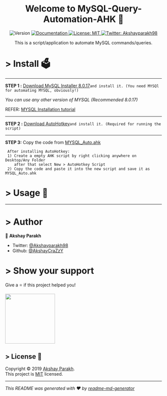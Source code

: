 <h1 align="center">Welcome to MySQL-Query-Automation-AHK 👋</h1>
<p align="center">
  <img alt="Version" src="https://img.shields.io/badge/version-0.1-blue.svg?cacheSeconds=2592000" />
 <a href="https://github.com/AkshayCraZzY/MySQL-Query-Automation-AHK/blob/master/README.md">
    <img alt="Documentation" src="https://img.shields.io/badge/documentation-yes-brightgreen.svg" target="_blank" />
  </a>
  <a href="https://github.com/AkshayCraZzY/MySQL-Query-Automation-AHK/blob/master/LICENSE">
    <img alt="License: MIT" src="https://img.shields.io/badge/License-MIT-yellow.svg" target="_blank" />
  </a>
  <a href="https://twitter.com/Akshayparakh98">
    <img alt="Twitter: Akshayparakh98" src="https://img.shields.io/twitter/follow/Akshayparakh98.svg?style=social" target="_blank" />
  </a>
</p>

 <p align="center">
  This is a script/application to automate MySQL commands/queries.
 </p>

# > Install 🗳
----------------------------------

**STEP 1 :**
  [Download MySQL Installer 8.0.17](https://dev.mysql.com/get/Downloads/MySQLInstaller/mysql-installer-community-8.0.17.0.msi)```and install it. (You need MYSQl for automating MYSQL, obviously!)```
  
  *You can use any other version of MYSQL (Recommended 8.0.17)*
  
REFER:
  [MYSQL Installation tutorial](https://youtu.be/cs3H9LU4GJI)
  
  --------------------------------
  
  **STEP 2 :**
  [Download AutoHotkey](https://www.autohotkey.com/download/ahk-install.exe)```and install it. (Required for running the script)```
  
  -----------------------------------
  
  **STEP 3:**
  Copy the code from [MYSQL_Auto.ahk](https://github.com/AkshayCraZzY/MySQL-Query-Automation-AHK/blob/master/MYSQL_Auto.ahk)

   ```
    After installing AutoHotkey:
    1) Create a empty AHK script by right clicking anywhere on Desktop/Any Folder 
       after that select New > AutoHotkey Script
    2) Copy the code and paste it into the new script and save it as MYSQL_Auto.ahk
 ```
  
 # > Usage 🧾
 ----------------------
  
# > Author

👤 **Akshay Parakh**

* Twitter: [@Akshayparakh98](https://twitter.com/Akshayparakh98)
* Github: [@AkshayCraZzY](https://github.com/AkshayCraZzY)

# > Show your support

Give a ⭐️ if this project helped you!

<a href="https://www.patreon.com/akshaycrazzy">
  <img src="https://c5.patreon.com/external/logo/become_a_patron_button@2x.png" width="160">
</a>

## > License 📝

Copyright © 2019 [Akshay Parakh](https://github.com/AkshayCraZzY).<br />
This project is [MIT](https://github.com/AkshayCraZzY/MySQL-Query-Automation-AHK/blob/master/LICENSE) licensed.

***
_This README was generated with ❤️ by [readme-md-generator](https://github.com/kefranabg/readme-md-generator)_
